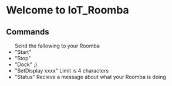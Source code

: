 # Welcome to  IoT_Roomba

<h2>Commands </h2>

<ul>
  Send the fallowing to your Roomba
  <li> "Start" </li>
  <li> "Stop" </li>
  <li> "Dock" ;) </li>
  <li> "SetDisplay xxxx" Limit is 4 characters</li> 
  <li> "Status" Recieve a message about what your Roomba is doing </li>
  </ul>
